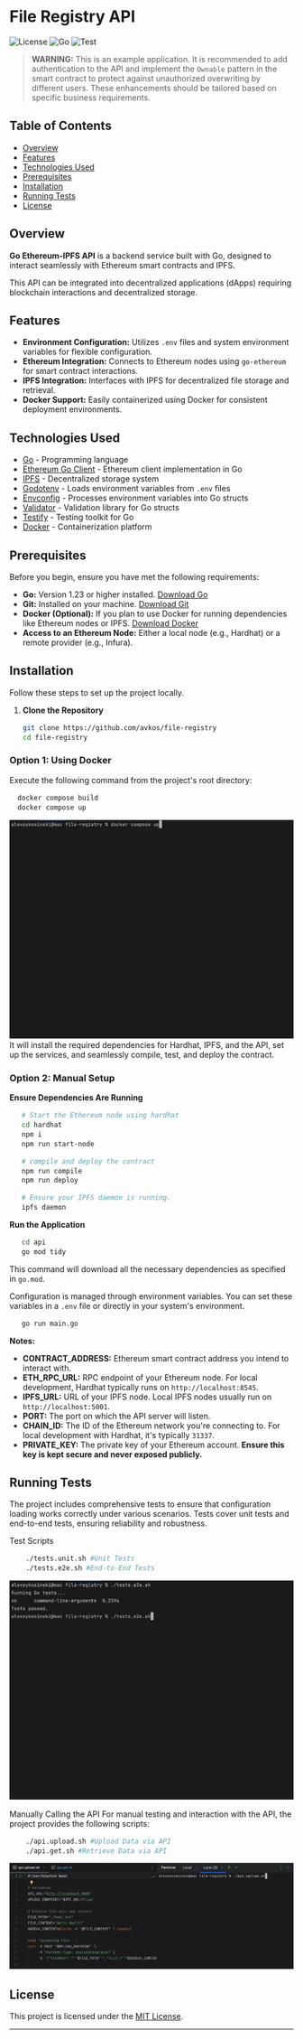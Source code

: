 # File Registry API

![License](https://img.shields.io/badge/license-MIT-blue.svg)
![Go](https://img.shields.io/badge/go-1.23-blue.svg)
![Test](https://img.shields.io/badge/tests-passing-brightgreen.svg)

> **WARNING:** This is an example application. It is recommended to add authentication to the API and implement the `Ownable` pattern in the smart contract to protect against unauthorized overwriting by different users. These enhancements should be tailored based on specific business requirements.


## Table of Contents

- [Overview](#overview)
- [Features](#features)
- [Technologies Used](#technologies-used)
- [Prerequisites](#prerequisites)
- [Installation](#installation)
- [Running Tests](#running-tests)
- [License](#license)

## Overview

**Go Ethereum-IPFS API** is a backend service built with Go, designed to interact seamlessly with Ethereum smart contracts and IPFS.

This API can be integrated into decentralized applications (dApps) requiring blockchain interactions and decentralized storage.

## Features

- **Environment Configuration:** Utilizes `.env` files and system environment variables for flexible configuration.
- **Ethereum Integration:** Connects to Ethereum nodes using `go-ethereum` for smart contract interactions.
- **IPFS Integration:** Interfaces with IPFS for decentralized file storage and retrieval.
- **Docker Support:** Easily containerized using Docker for consistent deployment environments.

## Technologies Used

- [Go](https://golang.org/) - Programming language
- [Ethereum Go Client](https://github.com/ethereum/go-ethereum) - Ethereum client implementation in Go
- [IPFS](https://ipfs.io/) - Decentralized storage system
- [Godotenv](https://github.com/joho/godotenv) - Loads environment variables from `.env` files
- [Envconfig](https://github.com/kelseyhightower/envconfig) - Processes environment variables into Go structs
- [Validator](https://github.com/go-playground/validator) - Validation library for Go structs
- [Testify](https://github.com/stretchr/testify) - Testing toolkit for Go
- [Docker](https://www.docker.com/) - Containerization platform

## Prerequisites

Before you begin, ensure you have met the following requirements:

- **Go:** Version 1.23 or higher installed. [Download Go](https://golang.org/dl/)
- **Git:** Installed on your machine. [Download Git](https://git-scm.com/downloads)
- **Docker (Optional):** If you plan to use Docker for running dependencies like Ethereum nodes or IPFS. [Download Docker](https://www.docker.com/get-started)
- **Access to an Ethereum Node:** Either a local node (e.g., Hardhat) or a remote provider (e.g., Infura).

## Installation

Follow these steps to set up the project locally.

1. **Clone the Repository**

   ```bash
   git clone https://github.com/avkos/file-registry
   cd file-registry
   ```


### Option 1: Using Docker

Execute the following command from the project's root directory:

```bash
  docker compose build
  docker compose up
```
![Docker compose](assets/composer.gif)
It will install the required dependencies for Hardhat, IPFS, and the API, set up the services, and seamlessly compile, test, and deploy the contract.

### Option 2: Manual Setup

**Ensure Dependencies Are Running**
```bash
   # Start the Ethereum node using hardhat
   cd hardhat
   npm i
   npm run start-node
```

```bash
   # compile and deploy the contract
   npm run compile
   npm run deploy
```
```bash
   # Ensure your IPFS daemon is running.
   ipfs daemon
```
**Run the Application**

```bash
   cd api
   go mod tidy
```
This command will download all the necessary dependencies as specified in `go.mod`.

Configuration is managed through environment variables. You can set these variables in a `.env` file or directly in your system's environment.

```bash
   go run main.go
```


**Notes:**
- **CONTRACT_ADDRESS:** Ethereum smart contract address you intend to interact with.
- **ETH_RPC_URL:** RPC endpoint of your Ethereum node. For local development, Hardhat typically runs on `http://localhost:8545`.
- **IPFS_URL:** URL of your IPFS node. Local IPFS nodes usually run on `http://localhost:5001`.
- **PORT:** The port on which the API server will listen.
- **CHAIN_ID:** The ID of the Ethereum network you're connecting to. For local development with Hardhat, it's typically `31337`.
- **PRIVATE_KEY:** The private key of your Ethereum account. **Ensure this key is kept secure and never exposed publicly.**


## Running Tests
The project includes comprehensive tests to ensure that configuration loading works correctly under various scenarios. Tests cover unit tests and end-to-end tests, ensuring reliability and robustness.

Test Scripts
```bash
    ./tests.unit.sh #Unit Tests
    ./tests.e2e.sh #End-to-End Tests
```
![Tests](assets/tests.gif)



Manually Calling the API
For manual testing and interaction with the API, the project provides the following scripts:
```bash
    ./api.upload.sh #Upload Data via API
    ./api.get.sh #Retrieve Data via API
```
![API Upload](assets/api.gif)

## License

This project is licensed under the [MIT License](LICENSE).

---
